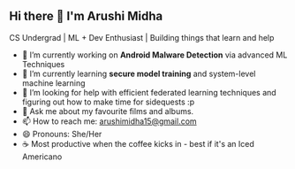 ## Hi there 👋 I'm Arushi Midha
CS Undergrad | ML + Dev Enthusiast | Building things that learn and help


- 🔭 I’m currently working on **Android Malware Detection** via advanced ML Techniques
- 🌱 I’m currently learning **secure model training** and system-level machine learning
- 🤔 I’m looking for help with efficient federated learning techniques and figuring out how to make time for sidequests :p
- 💬 Ask me about my favourite films and albums.
- 📫 How to reach me: [arushimidha15@gmail.com](mailto:arushimidha15@gmail.com)
- 😄 Pronouns: She/Her
- ☕ Most productive when the coffee kicks in - best if it's an Iced Americano

